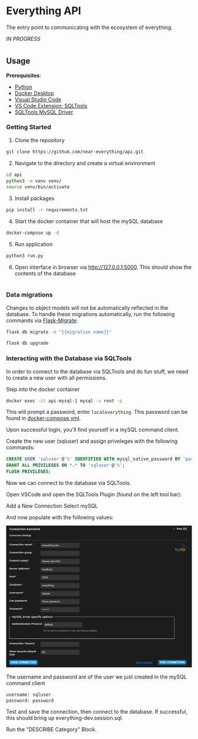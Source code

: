 # Everything API

The entry point to communicating with the ecosystem of everything.

*IN PROGRESS*

#
## Usage

**Prerequisites**:
  * [Python](https://www.python.org/downloads/)
  * [Docker Desktop](https://www.docker.com/products/docker-desktop/)
  * [Visual Studio Code](https://code.visualstudio.com)
  * [VS Code Extension: SQLTools](https://marketplace.visualstudio.com/items?itemName=mtxr.sqltools)
  * [SQLTools MySQL Driver](https://marketplace.visualstudio.com/items?itemName=mtxr.sqltools-driver-mysql)


### Getting Started 

1. Clone the repository
```bash
git clone https://github.com/near-everything/api.git
```

2. Navigate to the directory and create a virtual environment
```bash
cd api
python3 -m venv venv/
source venv/bin/activate
```

3. Install packages
```bash
pip install -r requirements.txt
```

4. Start the docker container that will host the mySQL database
```bash
docker-compose up -d
```

5. Run application
```bash
python3 run.py
```



6. Open interface in browser via http://127.0.0.1:5000. This should show the contents of the database


# 
### Data migrations
Changes to object models will not be automatically reflected in the database. To handle these migrations automatically, run the following commands via [Flask-Migrate](https://flask-migrate.readthedocs.io/en/latest/):

```bash
flask db migrate -m "{{migration name}}"
```

```bash
flask db upgrade
```

### Interacting with the Database via SQLTools

In order to connect to the database via SQLTools and do fun stuff, we need to create a new user with all permissions.

Step into the docker container
```bash
docker exec -it api-mysql-1 mysql -u root -p
```
This will prompt a password, enter `localeverything`. This password can be found in [docker-compose.yml](/docker-compose.yml).

Upon successful login, you'll find yourself in a mySQL command client.

Create the new user (sqluser) and assign priveleges with the following commands:
```sql
CREATE USER 'sqluser'@'%' IDENTIFIED WITH mysql_native_password BY 'password';
GRANT ALL PRIVILEGES ON *.* TO 'sqluser'@'%';
FLUSH PRIVILEGES;
```

Now we can connect to the database via SQLTools.

Open VSCode and open the SQLTools Plugin (found on the left tool bar):

Add a New Connection
Select mySQL

And now populate with the following values:

![Connection Assistant](/docs/connection-assistant.png)

The username and password are of the user we just created in the mySQL command client
```
username: sqluser
password: password
```

Test and save the connection, then connect to the database.
If successful, this should bring up everything-dev.session.sql.

Run the "DESCRIBE Category" Block.

